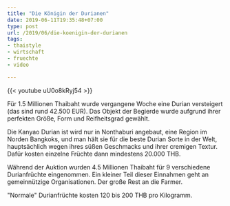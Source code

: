 ```yaml
---
title: "Die Königin der Durianen"
date: 2019-06-11T19:35:48+07:00
type: post
url: /2019/06/die-koenigin-der-durianen
tags:
- thaistyle
- wirtschaft
- fruechte
- video

---
```


{{< youtube uU0o8kRyj54 >}}

F&uuml;r 1.5 Millionen Thaibaht wurde vergangene Woche eine Durian versteigert (das sind rund 42.500 EUR). Das Objekt der Begierde wurde aufgrund ihrer perfekten Gr&ouml;&szlig;e, Form und Reifheitsgrad gew&auml;hlt.

Die Kanyao Durian ist wird nur in Nonthaburi angebaut, eine Region im Norden Bangkoks, und man h&auml;lt sie f&uuml;r die beste Durian Sorte in der Welt, haupts&auml;chlich wegen ihres s&uuml;&szlig;en Geschmacks und ihrer cremigen Textur. Daf&uuml;r kosten einzelne Fr&uuml;chte dann mindestens 20.000 THB. 

W&auml;hrend der Auktion wurden 4.5 Millionen Thaibaht f&uuml;r 9 verschiedene Durianfr&uuml;chte eingenommen. Ein kleiner Teil dieser Einnahmen geht an gemeinn&uuml;tzige Organisationen. Der gro&szlig;e Rest an die Farmer. 

"Normale" Durianfr&uuml;chte kosten 120 bis 200 THB pro Kilogramm. 
